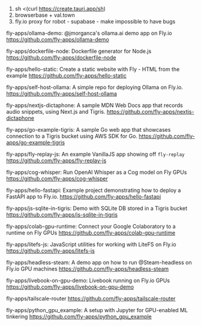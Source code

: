1. sh <(curl https://create.tauri.app/sh)
2. browserbase + val.town
3. fly.io proxy for robot - supabase - make impossible to have bugs

fly-apps/ollama-demo: @jmorganca's ollama.ai demo app on Fly.io
https://github.com/fly-apps/ollama-demo

fly-apps/dockerfile-node: Dockerfile generator for Node.js
https://github.com/fly-apps/dockerfile-node

fly-apps/hello-static: Create a static website with Fly - HTML from the example
https://github.com/fly-apps/hello-static

fly-apps/self-host-ollama: A simple repo for deploying Ollama on Fly.io.
https://github.com/fly-apps/self-host-ollama

fly-apps/nextjs-dictaphone: A sample MDN Web Docs app that records audio snippets, using Next.js and Tigris.
https://github.com/fly-apps/nextjs-dictaphone

fly-apps/go-example-tigris: A sample Go web app that showcases connection to a Tigris bucket using AWS SDK for Go.
https://github.com/fly-apps/go-example-tigris

fly-apps/fly-replay-js: An example VanillaJS app showing off `fly-replay`
https://github.com/fly-apps/fly-replay-js

fly-apps/cog-whisper: Run OpenAI Whisper as a Cog model on Fly GPUs
https://github.com/fly-apps/cog-whisper

fly-apps/hello-fastapi: Example project demonstrating how to deploy a FastAPI app to Fly.io.
https://github.com/fly-apps/hello-fastapi

fly-apps/js-sqlite-in-tigris: Demo with SQLite DB stored in a Tigris bucket
https://github.com/fly-apps/js-sqlite-in-tigris

fly-apps/colab-gpu-runtime: Connect your Google Colaboratory to a runtime on Fly GPUs
https://github.com/fly-apps/colab-gpu-runtime

fly-apps/litefs-js: JavaScript utilities for working with LiteFS on Fly.io
https://github.com/fly-apps/litefs-js

fly-apps/headless-steam: A demo app on how to run @Steam-headless on Fly.io GPU machines
https://github.com/fly-apps/headless-steam

fly-apps/livebook-on-gpu-demo: Livebook running on Fly.io GPUs
https://github.com/fly-apps/livebook-on-gpu-demo

fly-apps/tailscale-router
https://github.com/fly-apps/tailscale-router

fly-apps/python_gpu_example: A setup with Jupyter for GPU-enabled ML tinkering
https://github.com/fly-apps/python_gpu_example
